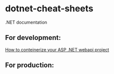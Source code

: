 # dotnet-cheat-sheets
.NET documentation

## For development:

[How to conteinerize your ASP .NET webapi project](dev-conteinerize-aspnet.md)

## For production:
